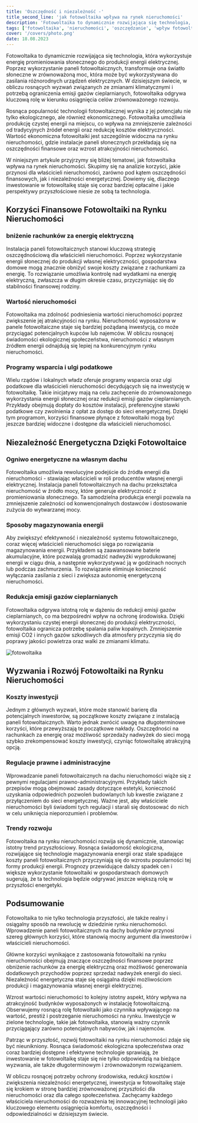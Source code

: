 ```yaml
---
title: 'Oszczędność i niezależność -'
title_second_line: 'jak fotowoltaika wpływa na rynek nieruchomości'
description: 'Fotowoltaika to dynamicznie rozwijająca się technologia, która wykorzystuje energię promieniowania słonecznego do produkcji energii elektrycznej. Poprzez wykorzystanie paneli fotowoltaicznych, transformuje ona światło słoneczne w zrównoważoną moc, która może być wykorzystywana do zasilania różnorodnych urządzeń elektrycznych. W dzisiejszym świecie, w obliczu rosnących wyzwań związanych ze zmianami klimatycznymi i potrzebą ograniczenia emisji gazów cieplarnianych, fotowoltaika odgrywa kluczową rolę w kierunku osiągnięcia celów zrównoważonego rozwoju.'
tags: ['fotowoltaika', 'nieruchomości', 'oszczędzanie', 'wpływ fotowoltaiki na ceny nieruchomości']
cover: '/covers/photo.png'
date: 18.08.2023
---
```


Fotowoltaika to dynamicznie rozwijająca się technologia, która wykorzystuje energię promieniowania słonecznego do produkcji energii elektrycznej. Poprzez wykorzystanie paneli fotowoltaicznych, transformuje ona światło słoneczne w zrównoważoną moc, która może być wykorzystywana do zasilania różnorodnych urządzeń elektrycznych. W dzisiejszym świecie, w obliczu rosnących wyzwań związanych ze zmianami klimatycznymi i potrzebą ograniczenia emisji gazów cieplarnianych, fotowoltaika odgrywa kluczową rolę w kierunku osiągnięcia celów zrównoważonego rozwoju.

Rosnąca popularność technologii fotowoltaicznej wynika z jej potencjału nie tylko ekologicznego, ale również ekonomicznego. Fotowoltaika umożliwia produkcję czystej energii na miejscu, co wpływa na zmniejszenie zależności od tradycyjnych źródeł energii oraz redukcję kosztów elektryczności. Wartość ekonomiczna fotowoltaiki jest szczególnie widoczna na rynku nieruchomości, gdzie instalacje paneli słonecznych przekładają się na oszczędności finansowe oraz wzrost atrakcyjności nieruchomości.

W niniejszym artykule przyjrzymy się bliżej tematowi, jak fotowoltaika wpływa na rynek nieruchomości. Skupimy się na analizie korzyści, jakie przynosi dla właścicieli nieruchomości, zarówno pod kątem oszczędności finansowych, jak i niezależności energetycznej. Dowiemy się, dlaczego inwestowanie w fotowoltaikę staje się coraz bardziej opłacalne i jakie perspektywy przyszłościowe niesie ze sobą ta technologia.

## Korzyści Finansowe Fotowoltaiki na Rynku Nieruchomości

### bniżenie rachunków za energię elektryczną

Instalacja paneli fotowoltaicznych stanowi kluczową strategię oszczędnościową dla właścicieli nieruchomości. Poprzez wykorzystanie energii słonecznej do produkcji własnej elektryczności, gospodarstwa domowe mogą znacznie obniżyć swoje koszty związane z rachunkami za energię. To rozwiązanie umożliwia kontrolę nad wydatkami na energię elektryczną, zwłaszcza w długim okresie czasu, przyczyniając się do stabilności finansowej rodziny.

### Wartość nieruchomości

Fotowoltaika ma zdolność podniesienia wartości nieruchomości poprzez zwiększenie jej atrakcyjności na rynku. Nieruchomość wyposażona w panele fotowoltaiczne staje się bardziej pożądaną inwestycją, co może przyciągać potencjalnych kupców lub najemców. W obliczu rosnącej świadomości ekologicznej społeczeństwa, nieruchomości z własnym źródłem energii odnajdują się lepiej na konkurencyjnym rynku nieruchomości.

### Programy wsparcia i ulgi podatkowe

Wielu rządów i lokalnych władz oferuje programy wsparcia oraz ulgi podatkowe dla właścicieli nieruchomości decydujących się na inwestycję w fotowoltaikę. Takie inicjatywy mają na celu zachęcenie do zrównoważonego wykorzystania energii słonecznej oraz redukcji emisji gazów cieplarnianych. Przykłady obejmują dopłaty do kosztów instalacji, preferencyjne stawki podatkowe czy zwolnienia z opłat za dostęp do sieci energetycznej. Dzięki tym programom, korzyści finansowe płynące z fotowoltaiki mogą być jeszcze bardziej widoczne i dostępne dla właścicieli nieruchomości.

## Niezależność Energetyczna Dzięki Fotowoltaice

### Ogniwo energetyczne na własnym dachu

Fotowoltaika umożliwia rewolucyjne podejście do źródła energii dla nieruchomości - stawiając właścicieli w roli producentów własnej energii elektrycznej. Instalacja paneli fotowoltaicznych na dachu przekształca nieruchomość w źródło mocy, które generuje elektryczność z promieniowania słonecznego. Ta samodzielna produkcja energii pozwala na zmniejszenie zależności od konwencjonalnych dostawców i dostosowanie zużycia do wytwarzanej mocy.

### Sposoby magazynowania energii

Aby zwiększyć efektywność i niezależność systemu fotowoltaicznego, coraz więcej właścicieli nieruchomości sięga po rozwiązania magazynowania energii. Przykładem są zaawansowane baterie akumulacyjne, które pozwalają gromadzić nadwyżki wyprodukowanej energii w ciągu dnia, a następnie wykorzystywać ją w godzinach nocnych lub podczas zachmurzenia. To rozwiązanie eliminuje konieczność wyłączania zasilania z sieci i zwiększa autonomię energetyczną nieruchomości.

### Redukcja emisji gazów cieplarnianych

Fotowoltaika odgrywa istotną rolę w dążeniu do redukcji emisji gazów cieplarnianych, co ma bezpośredni wpływ na ochronę środowiska. Dzięki wykorzystaniu czystej energii słonecznej do produkcji elektryczności, fotowoltaika ogranicza potrzebę spalania paliw kopalnych. Zmniejszenie emisji CO2 i innych gazów szkodliwych dla atmosfery przyczynia się do poprawy jakości powietrza oraz walki ze zmianami klimatu.

![fotowoltaika](/covers/photo.png)

## Wyzwania i Rozwój Fotowoltaiki na Rynku Nieruchomości

### Koszty inwestycji

Jednym z głównych wyzwań, które może stanowić barierę dla potencjalnych inwestorów, są początkowe koszty związane z instalacją paneli fotowoltaicznych. Warto jednak zwrócić uwagę na długoterminowe korzyści, które przewyższają te początkowe nakłady. Oszczędności na rachunkach za energię oraz możliwość sprzedaży nadwyżek do sieci mogą szybko zrekompensować koszty inwestycji, czyniąc fotowoltaikę atrakcyjną opcją.

### Regulacje prawne i administracyjne

Wprowadzanie paneli fotowoltaicznych na dachu nieruchomości wiąże się z pewnymi regulacjami prawno-administracyjnymi. Przykłady takich przepisów mogą obejmować zasady dotyczące estetyki, konieczność uzyskania odpowiednich pozwoleń budowlanych lub kwestie związane z przyłączeniem do sieci energetycznej. Ważne jest, aby właściciele nieruchomości byli świadomi tych regulacji i starali się dostosować do nich w celu uniknięcia nieporozumień i problemów.

### Trendy rozwoju

Fotowoltaika na rynku nieruchomości rozwija się dynamicznie, stanowiąc istotny trend przyszłościowy. Rosnąca świadomość ekologiczna, rozwijające się technologie magazynowania energii oraz stale spadające koszty paneli fotowoltaicznych przyczyniają się do wzrostu popularności tej formy produkcji energii. Prognozy przewidujące dalszy spadek cen i większe wykorzystanie fotowoltaiki w gospodarstwach domowych sugerują, że ta technologia będzie odgrywać jeszcze większą rolę w przyszłości energetyki.

## Podsumowanie

Fotowoltaika to nie tylko technologia przyszłości, ale także realny i osiągalny sposób na rewolucję w dziedzinie rynku nieruchomości. Wprowadzenie paneli fotowoltaicznych na dachy budynków przynosi szereg głównych korzyści, które stanowią mocny argument dla inwestorów i właścicieli nieruchomości.

Główne korzyści wynikające z zastosowania fotowoltaiki na rynku nieruchomości obejmują znaczące oszczędności finansowe poprzez obniżenie rachunków za energię elektryczną oraz możliwość generowania dodatkowych przychodów poprzez sprzedaż nadwyżek energii do sieci. Niezależność energetyczna staje się osiągalna dzięki możliwościom produkcji i magazynowania własnej energii elektrycznej.

Wzrost wartości nieruchomości to kolejny istotny aspekt, który wpływa na atrakcyjność budynków wyposażonych w instalację fotowoltaiczną. Obserwujemy rosnącą rolę fotowoltaiki jako czynnika wpływającego na wartość, prestiż i postrzeganie nieruchomości na rynku. Inwestycje w zielone technologie, takie jak fotowoltaika, stanowią ważny czynnik przyciągający zarówno potencjalnych nabywców, jak i najemców.

Patrząc w przyszłość, rozwój fotowoltaiki na rynku nieruchomości zdaje się być nieunikniony. Rosnąca świadomość ekologiczna społeczeństwa oraz coraz bardziej dostępne i efektywne technologie sprawiają, że inwestowanie w fotowoltaikę staje się nie tylko odpowiedzią na bieżące wyzwania, ale także długoterminowym i zrównoważonym rozwiązaniem.

W obliczu rosnącej potrzeby ochrony środowiska, redukcji kosztów i zwiększenia niezależności energetycznej, inwestycja w fotowoltaikę staje się krokiem w stronę bardziej zrównoważonej przyszłości dla nieruchomości oraz dla całego społeczeństwa. Zachęcamy każdego właściciela nieruchomości do rozważenia tej innowacyjnej technologii jako kluczowego elementu osiągnięcia komfortu, oszczędności i odpowiedzialności w dzisiejszym świecie.

